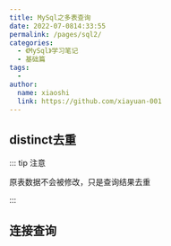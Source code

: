 ```yaml
---
title: MySql之多表查询
date: 2022-07-0814:33:55
permalink: /pages/sql2/
categories:
  - 《MySql》学习笔记
  - 基础篇
tags:
  - 
author: 
  name: xiaoshi
  link: https://github.com/xiayuan-001
---
```


## distinct去重

::: tip 注意

原表数据不会被修改，只是查询结果去重

:::

## 连接查询



